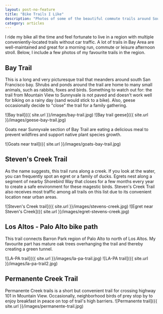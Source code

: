```yaml
---
layout: post-no-feature
title: "Bike Trails I Like"
description: "Photos of some of the beautiful commute trails around South Bay."
category: articles
---
```

I ride my bike all the time and feel fortunate to live in a region with multiple conveniently-located trails without car traffic.
A lot of trails in Bay Area are well-maintained and great for a morning run, commute or leisure afternoon stroll.
Below, I include a few photos of my favourite trails in the region.

## Bay Trail

This is a long and very picturesque trail that meanders around south San Francisco bay. Shrubs and ponds around the trail are home to many small animals, such as rabbits, foxes and birds. Something to watch out for: the trail from Mountain View to Sunnyvale is not paved and doesn't work well for biking on a rainy day (sand would stick to a bike). Also, geese occasionally decide to "close" the trail for a family gathering.

 ![Bay trail]({{ site.url }}/images/bay-trail.jpg)
 ![Bay trail geese]({{ site.url }}/images/geese-bay-trail.jpg)

Goats near Sunnyvale section of Bay Trail are eating a delicious meal to prevent wildfires and support native plant species growth.

 ![Goats near trail]({{ site.url }}/images/goats-bay-trail.jpg)
 
## Steven's Creek Trail

As the name suggests, this trail runs along a creek. If you look at the water, you can frequently spot an egret or a family of ducks. Egrets nest along a segment of nearby Shorebird Way that closes for a few months every year to create a safe environment for these magestic birds. Steven's Creek Trail also receives most traffic among all trails on this list due to its convenient location near urban areas.

 ![Steven's Creek trail]({{ site.url }}/images/stevens-creek.jpg)
 ![Egret near Steven's Creek]({{ site.url }}/images/egret-stevens-creek.jpg)
 
## Los Altos - Palo Alto bike path

This trail connects Barron Park region of Palo Alto to north of Los Altos. My favourite part has mature oak trees overhanging the trail and thereby creating a green tunnel.

 ![LA-PA trail]({{ site.url }}/images/la-pa-trail.jpg)
 ![LA-PA trail]({{ site.url }}/images/la-pa-trail2.jpg)

## Permanente Creek Trail

Permanente Creek trails is a short but convenient trail for crossing highway 101 in Mountain View. Occasionally, neighborhood birds of prey stop by to enjoy breakfast in peace on top of trail's high barriers.
 ![Permanente trail]({{ site.url }}/images/permanente-trail.jpg)
 
